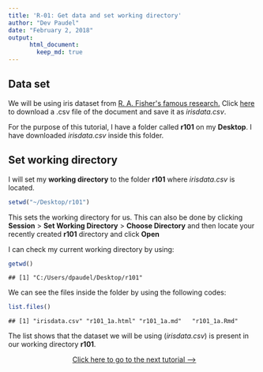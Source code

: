 ```yaml
---
title: 'R-01: Get data and set working directory'
author: "Dev Paudel"
date: "February 2, 2018"
output:
      html_document:
        keep_md: true
---
```




## Data set

We will be using iris dataset from [R. A. Fisher's famous research.](http://onlinelibrary.wiley.com/doi/10.1111/j.1469-1809.1936.tb02137.x/abstract)
Click [here](https://raw.githubusercontent.com/rbiology/rbiology.github.io/master/_data/irisdata.csv) to download a .csv file of the document and save it as _irisdata.csv_.

For the purpose of this tutorial, I have a folder called **r101** on my **Desktop**. I have downloaded _irisdata.csv_ inside this folder.


## Set working directory

I will set my **working directory** to the folder **r101** where _irisdata.csv_ is located.

```r
setwd("~/Desktop/r101")
```
This sets the working directory for us. This can also be done by clicking **Session** > **Set Working Directory** > **Choose Directory** and then locate your recently created **r101** directory and click **Open**

I can check my current working directory by using:

```r
getwd()
```

```
## [1] "C:/Users/dpaudel/Desktop/r101"
```


We can see the files inside the folder by using the following codes:

```r
list.files()
```

```
## [1] "irisdata.csv" "r101_1a.html" "r101_1a.md"   "r101_1a.Rmd"
```
The list shows that the dataset we will be using (_irisdata.csv_) is present in our working directory **r101**.


&nbsp;&nbsp;&nbsp;&nbsp;&nbsp;&nbsp;&nbsp;&nbsp;&nbsp;&nbsp;&nbsp;&nbsp;&nbsp;&nbsp;&nbsp;&nbsp;&nbsp;&nbsp;&nbsp;&nbsp;&nbsp;&nbsp;&nbsp;&nbsp;&nbsp;&nbsp;&nbsp;&nbsp;&nbsp;&nbsp;&nbsp;&nbsp; [Click here to go to the next tutorial -->](https://rbiology.github.io/2018-02-03-r101-a2/)
